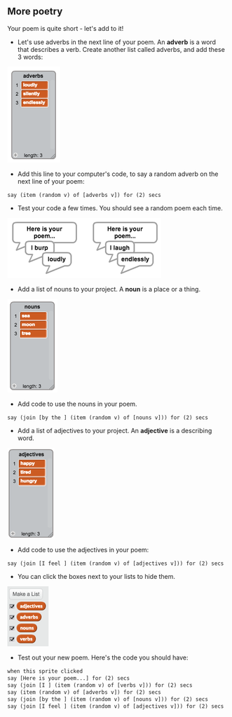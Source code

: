 ## More poetry

Your poem is quite short - let's add to it!

+ Let's use adverbs in the next line of your poem. An **adverb** is a word that describes a verb. Create another list called adverbs, and add these 3 words:

![screenshot](images/poetry-adverbs.png)

+ Add this line to your computer's code, to say a random adverb on the next line of your poem:

```blocks
say (item (random v) of [adverbs v]) for (2) secs
```

+ Test your code a few times. You should see a random poem each time.

![screenshot](images/poetry-adverb-test.png)

+ Add a list of nouns to your project. A **noun** is a place or a thing.

![screenshot](images/poetry-nouns.png)

+ Add code to use the nouns in your poem.

```blocks
say (join [by the ] (item (random v) of [nouns v])) for (2) secs
```

+ Add a list of adjectives to your project. An **adjective** is a describing word.

![screenshot](images/poetry-adjectives.png)

+ Add code to use the adjectives in your poem:

```blocks
say (join [I feel ] (item (random v) of [adjectives v])) for (2) secs
```

+ You can click the boxes next to your lists to hide them.

![screenshot](images/poetry-lists-tick.png)

+ Test out your new poem. Here's the code you should have:

```blocks
when this sprite clicked
say [Here is your poem...] for (2) secs
say (join [I ] (item (random v) of [verbs v])) for (2) secs
say (item (random v) of [adverbs v]) for (2) secs
say (join [by the ] (item (random v) of [nouns v])) for (2) secs
say (join [I feel ] (item (random v) of [adjectives v])) for (2) secs
```